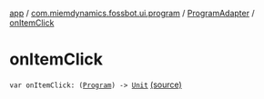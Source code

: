 [app](../../index.md) / [com.miemdynamics.fossbot.ui.program](../index.md) / [ProgramAdapter](index.md) / [onItemClick](./on-item-click.md)

# onItemClick

`var onItemClick: (`[`Program`](../../com.miemdynamics.fossbot.data.entity/-program/index.md)`) -> `[`Unit`](https://kotlinlang.org/api/latest/jvm/stdlib/kotlin/-unit/index.html) [(source)](https://github.com/binyot/fossbot/tree/master/app/src/main/java/com/miemdynamics/fossbot/ui/program/ProgramAdapter.kt#L23)
